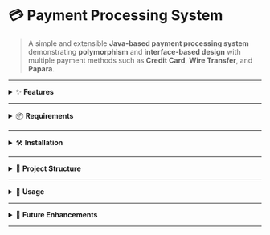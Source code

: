 # 💳 Payment Processing System

> A simple and extensible **Java-based payment processing system** demonstrating **polymorphism** and **interface-based design** with multiple payment methods such as **Credit Card**, **Wire Transfer**, and **Papara**.

---

<details>
<summary>✨ <strong>Features</strong></summary>

* Interface-based design for extensibility
* Three built-in payment methods: Credit Card, Wire Transfer, Papara
* Clean object-oriented structure with separation of concerns
* Easy to add new payment methods

</details>

---

<details>
<summary>📦 <strong>Requirements</strong></summary>

* Java 8 or higher
* Any standard Java IDE (IntelliJ, Eclipse, etc.)
* Git (optional, for cloning the repo)

</details>

---

<details>
<summary>🛠️ <strong>Installation</strong></summary>

```bash
# Clone the repository
git clone https://github.com/your-username/your-repo-name.git

# Navigate into the project directory
cd your-repo-name

# Compile the project
javac *.java

# Run the program
java Main
```

</details>

---

<details>
<summary>📂 <strong>Project Structure</strong></summary>

```plaintext
.
├── CreditCardPayment.java       # Implements credit card payment logic
├── IPaymentMethod.java          # Payment method interface
├── Main.java                    # Entry point to demonstrate payment processing
├── PaparaPayment.java           # Implements Papara payment logic
├── PaymentProcessor.java        # Handles payment method delegation
└── WireTransferPayment.java     # Implements wire transfer payment logic
```

</details>

---

<details>
<summary>🚀 <strong>Usage</strong></summary>

1. **Compile** the project using `javac *.java`
2. **Run** the `Main` class to simulate payment processing
3. Choose a payment method and observe the dynamic interface behavior

</details>

---

<details>
<summary>🔮 <strong>Future Enhancements</strong></summary>

* ✅ Add user input for dynamic payment selection
* 💼 Integrate real-world payment APIs (e.g., Stripe, PayPal)
* 🧪 Unit tests for each payment method
* 🌐 GUI or web interface for better interaction

</details>

---


